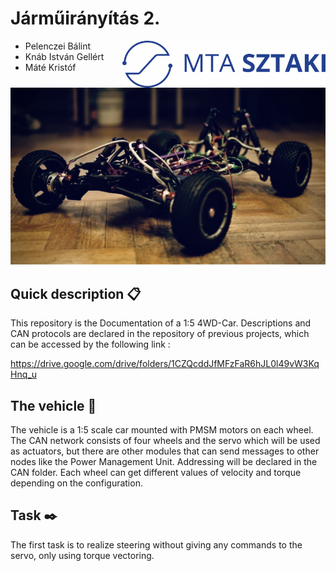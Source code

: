 # Járműirányítás 2.

<img align="right" width="325" height="75" src="https://github.com/istvan-knab/jarmuiranyitas_2/blob/develop_can_network/Old%20Documentation/Pictures/sztaki_logo_kek.png">

* Pelenczei Bálint
* Knáb István Gellért
* Máté Kristóf



![alt text](https://github.com/istvan-knab/jarmuiranyitas_2/blob/develop_can_network/Old%20Documentation/Pictures/_DSC6410.jpg)
## Quick description 📋

This repository is the Documentation of a 1:5 4WD-Car. Descriptions and CAN protocols are declared in the repository of previous projects, which can be accessed by the following link : 

https://drive.google.com/drive/folders/1CZQcddJfMFzFaR6hJL0l49vW3KqHnq_u

## The vehicle 🚗

The vehicle is a 1:5 scale car mounted with PMSM motors on each wheel. The CAN network consists of four wheels and the servo which will be used as actuators, but there are other modules that can send messages to other nodes like the Power Management Unit. Addressing will be declared in the CAN folder. Each wheel can get different values of velocity and torque depending on the configuration.

## Task ✒️

The first task is to realize steering without giving any commands to the servo, only using torque vectoring.
